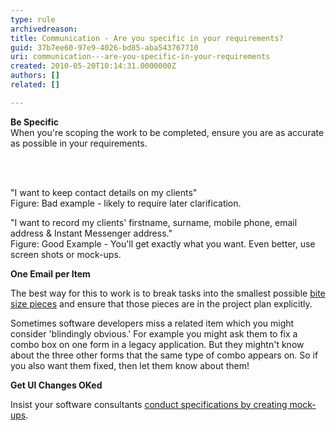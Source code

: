 ```yaml
---
type: rule
archivedreason: 
title: Communication - Are you specific in your requirements?
guid: 37b7ee60-97e9-4026-bd85-aba543767710
uri: communication---are-you-specific-in-your-requirements
created: 2010-05-20T10:14:31.0000000Z
authors: []
related: []

---
```



<p><strong>Be Specific</strong><br>When you're scoping the work to be completed, ensure you are as accurate as possible in your requirements. </p>
<br><excerpt class='endintro'></excerpt><br>
<p><span class="ssw-rteStyle-GreyBox">&quot;I want to keep contact details on my clients&quot;</span><br><span class="ssw-rteStyle-FigureBad">Figure&#58; Bad example - likely to require later clarification.</span></p>
<p><span class="ssw-rteStyle-GreyBox">&quot;I want to record my clients' firstname, surname, mobile phone, email address &amp; Instant Messenger address.&quot; </span><br><span class="ssw-rteStyle-FigureGood">Figure&#58; Good Example - You'll get exactly what you want. Even better, use screen shots or mock-ups. </span></p>
<div><strong>One Email per Item</strong><br></div>
<p>The best way for this to work is to break tasks into the smallest possible <a href="/Management/RulesToSuccessfulProjects/Pages/SpecinBiteSizePieces.aspx">bite size pieces</a> and ensure that those pieces are in the project plan explicitly. </p>
<p>Sometimes software developers miss a related item which you might consider 'blindingly obvious.' For example you might ask them to fix a combo box on one form in a legacy application. But they mightn't know about the three other forms that the same type of combo appears on. So if you also want them fixed, then let them know about them! </p>
<p><strong>Get UI Changes OKed</strong><strong>&#160;</strong></p>
<p>Insist your software consultants <a href="/Management/RulesToSuccessfulProjects/Pages/SpecificationByMockUp.aspx">conduct specifications by creating mock-ups</a>.</p>


